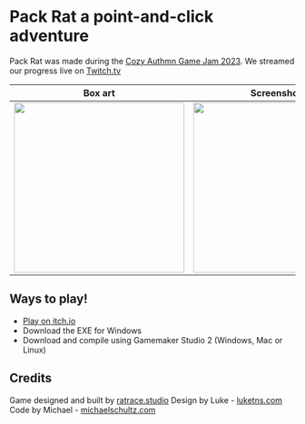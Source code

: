 # Pack Rat a point-and-click adventure

Pack Rat was made during the [Cozy Authmn Game Jam 2023](https://itch.io/jam/cozy-autumn-game-jam-2023). We streamed our progress live on [Twitch.tv](https://twitch.tv/ratracestudio)


| Box art  | Screenshots |
| ------------- | ------------- |
| <img src="https://github.com/michaelwschultz/pack-rat/assets/57668/5669f6fe-99a2-4586-acfe-f0c02afc9966" width="300" /> | <img src="https://github.com/michaelwschultz/pack-rat/assets/57668/152beed1-43dc-48ea-856b-b1422f873a48" width="300" /> |



## Ways to play!
- [Play on itch.io](https://ratracestudio.itch.io/pack-rat)
- Download the EXE for Windows
- Download and compile using Gamemaker Studio 2 (Windows, Mac or Linux)

## Credits
Game designed and built by [ratrace.studio](https://ratrace.studio)
Design by Luke - [luketns.com](http://luketns.com)
Code by Michael - [michaelschultz.com](http://michaelschultz.com)

